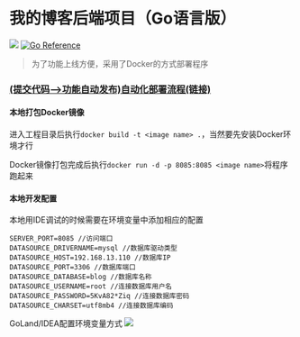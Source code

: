 # 我的博客后端项目（Go语言版）
![](https://badgen.net/badge/github/Blog/blue?label=Golang) [![Go Reference](https://pkg.go.dev/badge/Ormissia/ormissia_go.svg)](https://pkg.go.dev/github.com/ormissia/go-gin-blog)

> 为了功能上线方便，采用了Docker的方式部署程序

### [(提交代码——>功能自动发布)自动化部署流程(链接)](http://ormissia.com:13880/#/articleDetail/10)

#### 本地打包Docker镜像
进入工程目录后执行`docker build -t <image name> .`，当然要先安装Docker环境才行

Docker镜像打包完成后执行`docker run -d -p 8085:8085 <image name>`将程序跑起来

#### 本地开发配置
本地用IDE调试的时候需要在环境变量中添加相应的配置
```Environment
SERVER_PORT=8085 //访问端口
DATASOURCE_DRIVERNAME=mysql //数据库驱动类型
DATASOURCE_HOST=192.168.13.110 //数据库IP
DATASOURCE_PORT=3306 //数据库端口
DATASOURCE_DATABASE=blog //数据库名称
DATASOURCE_USERNAME=root //连接数据库用户名
DATASOURCE_PASSWORD=5KvA82*Ziq //连接数据库密码
DATASOURCE_CHARSET=utf8mb4 //连接数据库编码
```
GoLand/IDEA配置环境变量方式
![](https://ormissia-blog.oss-cn-qingdao.aliyuncs.com/image-hosting/GoLandEnvironment.jpg)